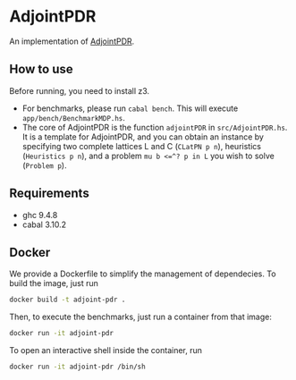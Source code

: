 # AdjointPDR

An implementation of [AdjointPDR](https://arxiv.org/abs/2307.02817).

## How to use

Before running, you need to install z3.

- For benchmarks, please run `cabal bench`. This will execute `app/bench/BenchmarkMDP.hs`.
- The core of AdjointPDR is the function `adjointPDR` in `src/AdjointPDR.hs`. It is a template for AdjointPDR, and you can obtain an instance by specifying two complete lattices L and C (`CLatPN p n`), heuristics (`Heuristics p n`), and a problem `mu b <=^? p in L` you wish to solve (`Problem p`).

## Requirements

- ghc 9.4.8
- cabal 3.10.2

## Docker

We provide a Dockerfile to simplify the management of dependecies.
To build the image, just run
```sh
docker build -t adjoint-pdr .
```
Then, to execute the benchmarks, just run a container from that image:
```sh
docker run -it adjoint-pdr
```
To open an interactive shell inside the container, run
```sh
docker run -it adjoint-pdr /bin/sh
```
